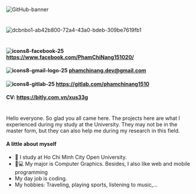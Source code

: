 #
![GitHub-banner](https://user-images.githubusercontent.com/87531241/141057087-aa67c316-b7d9-45f6-b7e2-52670eac8c92.png)
#
![dcbnbo1-ab42b800-72a4-43a0-bdeb-309be7619fb1](https://user-images.githubusercontent.com/87531241/140897463-c08dbf32-21da-4758-9623-c93178d276d7.gif)
#
#### ![icons8-facebook-25](https://user-images.githubusercontent.com/87531241/141216604-ce71b621-6457-4959-bed8-8123b47fb923.png)  https://www.facebook.com/PhamChiNang151020/
#### ![icons8-gmail-logo-25](https://user-images.githubusercontent.com/87531241/141216611-fe355ddb-bebe-4116-bdb8-475fb96a3e8e.png)  phamchinang.dev@gmail.com
#### ![icons8-gitlab-25](https://user-images.githubusercontent.com/87531241/141216616-6bb13aa2-c6db-4b6f-87ef-8bd0963f2850.png)  https://gitlab.com/phamchinang1510
#### CV: https://bitly.com.vn/xus33g
#
Hello everyone. So glad you all came here. The projects here are what I experienced during my study at the University. They may not be in the master form, but they can also help me during my research in this field.
#### A little about myself
+ 🏫 I study at Ho Chi Minh City Open University.
+ 📲💻 My major is Computer Graphics. Besides, I also like web and mobile programming
+ My day job is coding.
+ My hobbies: Traveling, playing sports, listening to music,...
#
